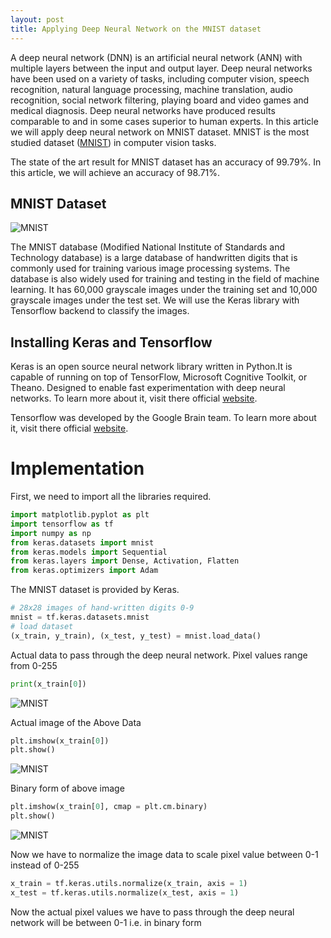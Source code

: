 ```yaml
---
layout: post
title: Applying Deep Neural Network on the MNIST dataset
---
```


A deep neural network (DNN) is an artificial neural network (ANN) with multiple layers between the input and output layer. Deep neural
networks have been used on a variety of tasks, including computer vision, speech recognition, natural language processing, machine 
translation, audio recognition, social network filtering, playing board and video games and medical diagnosis. Deep neural networks 
have produced results comparable to and in some cases superior to human experts. In this article we will apply deep neural network on 
MNIST dataset. MNIST is the most studied dataset (<a href='https://yann.lecun.com/exdb/mnist/' target="_blank">MNIST</a>) in computer 
vision tasks.

The state of the art result for MNIST dataset has an accuracy of 99.79%. In this article, we will achieve an accuracy of 98.71%.

## MNIST Dataset
![MNIST](https://raw.githubusercontent.com/ZainAmin/zainamin.github.io/master/images/mnistimage.png "MNIST")

The MNIST database (Modified National Institute of Standards and Technology database) is a large database of handwritten digits that is commonly used for training various image processing systems. The database is also widely used for training and testing in the field of machine learning. It has 60,000 grayscale images under the training set and 10,000 grayscale images under the test set. We will use the Keras library with Tensorflow backend to classify the images.

## Installing Keras and Tensorflow

Keras is an open source neural network library written in Python.It is capable of running on top of TensorFlow, Microsoft Cognitive Toolkit, or Theano. Designed to enable fast experimentation with deep neural networks. To learn more about it, visit there official <a href="https://www.tensorflow.org/">website</a>.

Tensorflow was developed by the Google Brain team. To learn more about it, visit there official <a href="https://www.tensorflow.org/">website</a>.

# Implementation

First, we need to import all the libraries required.

```python
import matplotlib.pyplot as plt
import tensorflow as tf
import numpy as np
from keras.datasets import mnist
from keras.models import Sequential
from keras.layers import Dense, Activation, Flatten
from keras.optimizers import Adam
```

The MNIST dataset is provided by Keras.

```python
# 28x28 images of hand-written digits 0-9
mnist = tf.keras.datasets.mnist
# load dataset
(x_train, y_train), (x_test, y_test) = mnist.load_data()
```
Actual data to pass through the deep neural network. Pixel values range from 0-255

```python
print(x_train[0])
```
![MNIST](https://raw.githubusercontent.com/ZainAmin/zainamin.github.io/master/images/imagepixeldata.PNG "MNIST")

Actual image of the Above Data

```python
plt.imshow(x_train[0])
plt.show()
```
![MNIST](https://raw.githubusercontent.com/ZainAmin/zainamin.github.io/master/images/actualimagemnist.PNG "MNIST")

Binary form of above image

```python
plt.imshow(x_train[0], cmap = plt.cm.binary)
plt.show()
```
![MNIST](https://raw.githubusercontent.com/ZainAmin/zainamin.github.io/master/images/actualimagebinary.PNG "MNIST")

Now we have to normalize the image data to scale pixel value between 0-1 instead of 0-255

```python
x_train = tf.keras.utils.normalize(x_train, axis = 1)
x_test = tf.keras.utils.normalize(x_test, axis = 1)
```

Now the actual pixel values we have to pass through the deep neural network will be between 0-1 i.e. in binary form






